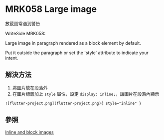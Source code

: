 # MRK058 Large image

放截圖常遇到警告

WriteSide MRK058: 

Large image in paragraph rendered as a block element by default. 

Put it outside the paragraph or set the 'style' attribute to indicate your intent.

## 解決方法
1. 將圖片放在段落外
2. 在圖片標籤加上 `style` 屬性，設定 `display: inline;`，讓圖片在段落內顯示

```Markup
![flutter-project.png](flutter-project.png){ style="inline" }
```

## 參照
[Inline and block images](https://www.jetbrains.com/help/writerside/images.html#img-style)